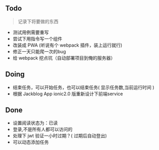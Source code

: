 ## Todo
> 记录下将要做的东西

* 测试用例需要重写
* 尝试下用指令写一个组件
* 改装成 PWA (听说有个 webpack 插件，装上运行就行)
* 修正一天只能爬一次的bug
* 给 webpack 挖点坑（自动部署项目到俺的服务器）

## Doing
* 结束任务，可以开始任务，也可以结束任务( 显示任务数,当前运行时间 )
* 根据 Jackblog App ionic2.0 版重新设计下前端service

## Done
* 设置阅读状态为：已读
* 登录,不是所有人都可以访问的
* 处理下 jwt 验证一小时过期？( 过期后自动登出)
* 可以动态添加任务
